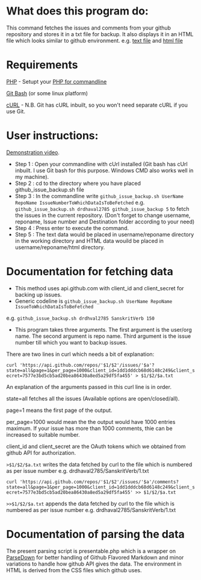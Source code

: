 # What does this program do:
This command fetches the issues and comments from your github repository and stores it in a txt file for backup. It also displays it in an HTML file which looks similar to github environment.
e.g. [text file](http://drdhaval2785.github.io/github_issue_backup/sanskrit-lexicon/CORRECTIONS/2.txt) and [html file](http://drdhaval2785.github.io/github_issue_backup/sanskrit-lexicon/CORRECTIONS/html/2.html)

# Requirements
[PHP](http://php.net/) - Setupt your [PHP for commandline](https://www.youtube.com/watch?v=neBVQBL_2P0)

[Git Bash](https://msysgit.github.io/) (or some linux platform)

[cURL](http://curl.haxx.se/) - N.B. Git has cURL inbuilt, so you won't need separate cURL if you use Git.


# User instructions:
[Demonstration video](http://youtu.be/hNbLeMnywTA).

* Step 1 : Open your commandline with cUrl installed (Git bash has cUrl inbuilt. I use Git bash for this purpose. Windows CMD also works well in my machine).
* Step 2 : cd to the directory where you have placed github_issue_backup.sh file
* Step 3 : In the commandline write `github_issue_backup.sh UserName RepoName IssueNumberToWhichDataIsToBeFetched` e.g. `github_issue_backup.sh drdhaval2785 github_issue_backup 5` to fetch the issues in the current repository. (Don't forget to change username, reponame, Issue number and Destination folder according to your need)
* Step 4 : Press enter to execute the command.
* Step 5 : The text data would be placed in username/reponame directory in the working directory and HTML data wouild be placed in username/reponame/html directory.

# Documentation for fetching data
* This method uses api.github.com with client_id and client_secret for backing up issues. 
* Generic codeline is `github_issue_backup.sh UserName RepoName IssueToWhichDataIsToBeFetched`

e.g. `github_issue_backup.sh drdhval2785 SanskritVerb 150`

* This program takes three arguments.
The first argument is the user/org name. The second argument is repo name. Third argument is the issue number till which you want to backup issues.

There are two lines in curl which needs a bit of explanation:

```curl 'https://api.github.com/repos/'$1/$2'/issues/'$a'?state=all&page=1&per_page=1000&client_id=1dd1dddcb68d6148c249&client_secret=7577e3bd5cb5ad20bea86430a8ed5a29df5fa455' > $1/$2/$a.txt```

An explanation of the arguments passed in this curl line is in order.

state=all fetches all the issues (Available options are open/closed/all).

page=1 means the first page of the output.

per_page=1000 would mean the the output would have 1000 entries maximum. If your issue has more than 1000 comments, thie can be increased to suitable number.

client_id and client_secret are the OAuth tokens which we obtained from github API for authorization.

`>$1/$2/$a.txt` writes the data fetched by curl to the file which is numbered as per issue number e.g. drdhaval2785/SanskritVerb/1.txt

```curl 'https://api.github.com/repos/'$1/$2'/issues/'$a'/comments?state=all&page=1&per_page=1000&client_id=1dd1dddcb68d6148c249&client_secret=7577e3bd5cb5ad20bea86430a8ed5a29df5fa455' >> $1/$2/$a.txt```
   
`>>$1/$2/$a.txt` appends the data fetched by curl to the file which is numbered as per issue number e.g. drdhaval2785/SanskritVerb/1.txt

# Documentation of parsing the data
The present parsing script is presentable.php which is a wrapper on [ParseDown](http://parsedown.org/) for better handling of Github Flavored Markdown and minor variations to handle how github API gives the data.
The environment in HTML is derived from the CSS files which github uses.